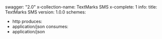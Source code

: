 swagger: "2.0"
x-collection-name: TextMarks SMS
x-complete: 1
info:
  title: TextMarks SMS
  version: 1.0.0
schemes:
- http
produces:
- application/json
consumes:
- application/json